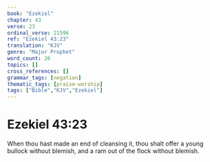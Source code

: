 ```yaml
---
book: "Ezekiel"
chapter: 43
verse: 23
ordinal_verse: 21596
ref: "Ezekiel 43:23"
translation: "KJV"
genre: "Major Prophet"
word_count: 26
topics: []
cross_references: []
grammar_tags: [negation]
thematic_tags: [praise-worship]
tags: ["Bible","KJV","Ezekiel"]
---
```


# Ezekiel 43:23

When thou hast made an end of cleansing it, thou shalt offer a young bullock without blemish, and a ram out of the flock without blemish.
